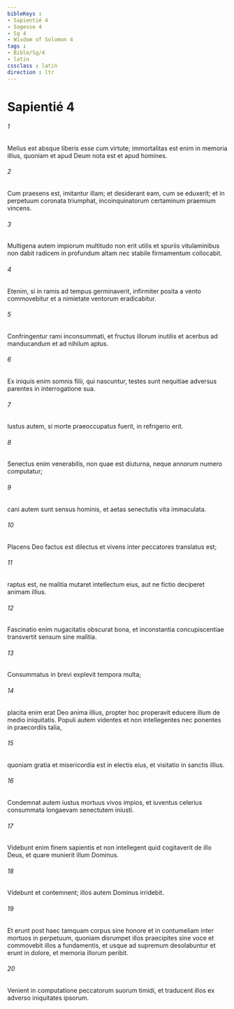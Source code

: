 ```yaml
---
bibleKeys : 
- Sapientié 4
- Sagesse 4
- Sg 4
- Wisdom of Solomon 4
tags : 
- Bible/Sg/4
- latin
cssclass : latin
direction : ltr
---
```


# Sapientié 4

###### 1
Melius est absque liberis esse cum virtute; immortalitas est enim in memoria illius, quoniam et apud Deum nota est et apud homines.
###### 2
Cum praesens est, imitantur illam; et desiderant eam, cum se eduxerit; et in perpetuum coronata triumphat, incoinquinatorum certaminum praemium vincens.
###### 3
Multigena autem impiorum multitudo non erit utilis et spuriis vitulaminibus non dabit radicem in profundum altam nec stabile firmamentum collocabit.
###### 4
Etenim, si in ramis ad tempus germinaverit, infirmiter posita a vento commovebitur et a nimietate ventorum eradicabitur.
###### 5
Confringentur rami inconsummati, et fructus illorum inutilis et acerbus ad manducandum et ad nihilum aptus.
###### 6
Ex iniquis enim somnis filii, qui nascuntur, testes sunt nequitiae adversus parentes in interrogatione sua.
###### 7
Iustus autem, si morte praeoccupatus fuerit, in refrigerio erit.
###### 8
Senectus enim venerabilis, non quae est diuturna, neque annorum numero computatur;
###### 9
cani autem sunt sensus hominis, et aetas senectutis vita immaculata.
###### 10
Placens Deo factus est dilectus et vivens inter peccatores translatus est;
###### 11
raptus est, ne malitia mutaret intellectum eius, aut ne fictio deciperet animam illius.
###### 12
Fascinatio enim nugacitatis obscurat bona, et inconstantia concupiscentiae transvertit sensum sine malitia.
###### 13
Consummatus in brevi explevit tempora multa;
###### 14
placita enim erat Deo anima illius, propter hoc properavit educere illum de medio iniquitatis. Populi autem videntes et non intellegentes nec ponentes in praecordiis talia,
###### 15
quoniam gratia et misericordia est in electis eius, et visitatio in sanctis illius.
###### 16
Condemnat autem iustus mortuus vivos impios, et iuventus celerius consummata longaevam senectutem iniusti.
###### 17
Videbunt enim finem sapientis et non intellegent quid cogitaverit de illo Deus, et quare munierit illum Dominus.
###### 18
Videbunt et contemnent; illos autem Dominus irridebit.
###### 19
Et erunt post haec tamquam corpus sine honore et in contumeliam inter mortuos in perpetuum, quoniam disrumpet illos praecipites sine voce et commovebit illos a fundamentis, et usque ad supremum desolabuntur et erunt in dolore, et memoria illorum peribit.
###### 20
Venient in computatione peccatorum suorum timidi, et traducent illos ex adverso iniquitates ipsorum.
